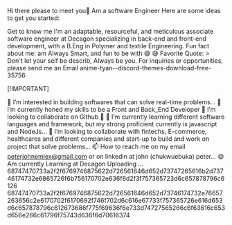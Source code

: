 Hi there please to meet you👋
Am a software Engineer
Here are some ideas to get you started:

Get to know me
I'm an adaptable, resourceful, and meticulous associate software engineer at Decagon specializing in back-end and front-end development, with a B.Eng in Polymer and textile Engineering.
Fun fact about me: am Always Smart, and fun to be with 😅 😅
Favorite Quote: > Don't let your self be describ, Always be you.
For inquiries or opportunities, please send me an Email
anime-tyan--discord-themes-download-free-35756

[!IMPORTANT]

👀 I’m interested in building softwares that can solve real-time problems...
🌱 I’m currently honed my skills to be a Front and Back_End Developer
👯 I’m looking to collaborate on Github
🤔 🌱 I’m currently learning different software languages and framework, but my strong proficient currently is javascript and NodeJs...
💞️ I’m looking to collaborate with fintechs, E-commerce, healthcares and different companies and start-up to build and work on project that solve problems...
📫 How to reach me on my email peterjohnemlex@gmail.com or on linkedin at john (chukwuebuka) peter...
😄 Am currently Learning at Decagon Uploading …
68747470733a2f2f6769746875622d726561646d652d73747265616b2d73746174732e6865726f6b756170702e636f6d2f3f757365723d6c657878796c6126 68747470733a2f2f6769746875622d726561646d652d73746174732e76657263656c2e6170702f6170692f746f702d6c616e67733f757365726e616d653d6c657878796c612673686f775f69636f6e733d74727565266c6f63616c653d656e266c61796f75743d636f6d70616374


<!---
John-emlex/John-emlex is a ✨ special ✨ repository because its `README.md` (this file) appears on your GitHub profile.
You can click the Preview link to take a look at your changes.
--->
